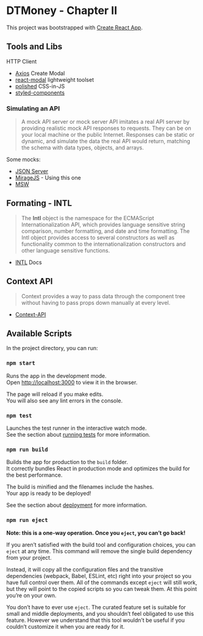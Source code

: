 # DTMoney - Chapter II
This project was bootstrapped with [Create React App](https://github.com/facebook/create-react-app).

## Tools and Libs

HTTP Client
- [Axios](https://axios-http.com/ptbr/docs/intro)
Create Modal
- [react-modal](https://github.com/reactjs/react-modal)
lightweight toolset
- [polished](https://polished.js.org/)
CSS-in-JS
- [styled-components](https://styled-components.com/)

### Simulating an API
> A mock API server or mock server API imitates a real API server by providing realistic mock API responses to requests. They can be on your local machine or the public Internet. Responses can be static or dynamic, and simulate the data the real API would return, matching the schema with data types, objects, and arrays.

Some mocks:

- [JSON Server](https://github.com/typicode/json-server)
- [MirageJS](https://miragejs.com) - Using this one
- [MSW](https://mswjs.io/)

## Formating - INTL

> The **Intl** object is the namespace for the ECMAScript Internationalization API, which provides language sensitive string comparison, number formatting, and date and time formatting. The Intl object provides access to several constructors as well as functionality common to the internationalization constructors and other language sensitive functions.

- [INTL](https://developer.mozilla.org/en-US/docs/Web/JavaScript/Reference/Global_Objects/Intl) Docs

## Context API

> Context provides a way to pass data through the component tree without having to pass props down manually at every level.

- [Context-API](https://beta.reactjs.org/learn/passing-data-deeply-with-context)

## Available Scripts

In the project directory, you can run:

### `npm start`

Runs the app in the development mode.\
Open [http://localhost:3000](http://localhost:3000) to view it in the browser.

The page will reload if you make edits.\
You will also see any lint errors in the console.

### `npm test`

Launches the test runner in the interactive watch mode.\
See the section about [running tests](https://facebook.github.io/create-react-app/docs/running-tests) for more information.

### `npm run build`

Builds the app for production to the `build` folder.\
It correctly bundles React in production mode and optimizes the build for the best performance.

The build is minified and the filenames include the hashes.\
Your app is ready to be deployed!

See the section about [deployment](https://facebook.github.io/create-react-app/docs/deployment) for more information.

### `npm run eject`

**Note: this is a one-way operation. Once you `eject`, you can’t go back!**

If you aren’t satisfied with the build tool and configuration choices, you can `eject` at any time. This command will remove the single build dependency from your project.

Instead, it will copy all the configuration files and the transitive dependencies (webpack, Babel, ESLint, etc) right into your project so you have full control over them. All of the commands except `eject` will still work, but they will point to the copied scripts so you can tweak them. At this point you’re on your own.

You don’t have to ever use `eject`. The curated feature set is suitable for small and middle deployments, and you shouldn’t feel obligated to use this feature. However we understand that this tool wouldn’t be useful if you couldn’t customize it when you are ready for it.
